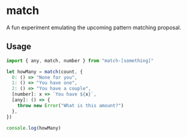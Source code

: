 # match

A fun experiment emulating the upcoming pattern matching proposal.

## Usage

```ts
import { any, match, number } from "match-[something]"

let howMany = match(count, {
  0: () => "None for you",
  1: () => "You have one",
  2: () => "You have a couple",
  [number]: x => `You have ${x}`,
  [any]: () => {
    throw new Error("What is this amount?")
  },
})

console.log(howMany)
```

